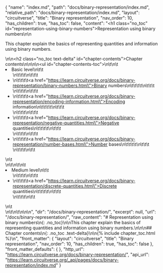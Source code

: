 {
  "name": "index.md",
  "path": "docs/binary-representation/index.md",
  "relative_path": "docs/binary-representation/index.md",
  "layout": "circuitverse",
  "title": "Binary representation",
  "nav_order": 10,
  "has_children": true,
  "has_toc": false,
  "content": "<h1 class=\"no_toc\" id=\"representation-using-binary-numbers\">Representation using binary numbers</h1>\n\n<p>This chapter explain the basics of representing quantities and information using binary numbers.</p>\n\n<h2 class=\"no_toc text-delta\" id=\"chapter-contents\">Chapter contents</h2>\n\n<!-- -*- engine:django -*- -->\n\n<ul id=\"chapter-contents-toc\">\n\t\n\t<li>Basic level\n\t\t<ul>\n\t\t\t\n\t\t\t<li>\n\t\t\t\t<a href=\"https://learn.circuitverse.org/docs/binary-representation/binary-numbers.html\">Binary numbers</a>\n\t\t\t\t\n\t\t\t</li>\n\t\t\t\n\t\t\t<li>\n\t\t\t\t<a href=\"https://learn.circuitverse.org/docs/binary-representation/encoding-information.html\">Encoding information</a>\n\t\t\t\t\n\t\t\t</li>\n\t\t\t\n\t\t\t<li>\n\t\t\t\t<a href=\"https://learn.circuitverse.org/docs/binary-representation/negative-quantities.html\">Negative quantities</a>\n\t\t\t\t\n\t\t\t</li>\n\t\t\t\n\t\t\t<li>\n\t\t\t\t<a href=\"https://learn.circuitverse.org/docs/binary-representation/number-bases.html\">Number bases</a>\n\t\t\t\t\n\t\t\t</li>\n\t\t\t\n\t\t</ul>\n\t</li>\n\t\n\t\n\t<li>Medium level\n\t\t<ul>\n\t\t\t\n\t\t\t<li>\n\t\t\t\t<a href=\"https://learn.circuitverse.org/docs/binary-representation/discrete-quantities.html\">Discrete quantities</a>\n\t\t\t\t\n\t\t\t</li>\n\t\t\t\n\t\t</ul>\n\t</li>\n\t\n\t\n</ul>\n\n",
  "dir": "/docs/binary-representation/",
  "excerpt": null,
  "url": "/docs/binary-representation/",
  "raw_content": "# Representation using binary numbers\n{: .no_toc}\n\nThis chapter explain the basics of representing quantities and information using binary numbers.\n\n\n## Chapter contents\n{: .no_toc .text-delta}\n\n{% include chapter_toc.html %}\n",
  "front_matter": {
    "layout": "circuitverse",
    "title": "Binary representation",
    "nav_order": 10,
    "has_children": true,
    "has_toc": false
  },
  "front_matter_defaults": {
  },
  "http_url": "https://learn.circuitverse.org/docs/binary-representation/",
  "api_url": "https://learn.circuitverse.org/_api/pages/docs/binary-representation/index.md"
}